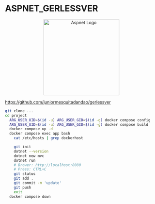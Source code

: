 # ASPNET_GERLESSVER

<div align="center">
  <img src="https://www.dialhost.com.br/ajuda/wp-content/uploads/2018/07/aspnet-featured.png" alt="Aspnet Logo" width="250"/>
</div>


https://github.com/juniormesquitadandao/gerlessver

```bash
git clone ...
cd project
  ARG_USER_UID=$(id -u) ARG_USER_GID=$(id -g) docker compose config
  ARG_USER_UID=$(id -u) ARG_USER_GID=$(id -g) docker compose build
  docker compose up -d
  docker compose exec app bash
    cat /etc/hosts | grep dockerhost

    git init
    dotnet --version
    dotnet new mvc
    dotnet run
    # Brower: http://localhost:8080
    # Press: CTRL+C
    git status
    git add .
    git commit -m 'update'
    git push
    exit
  docker compose down



